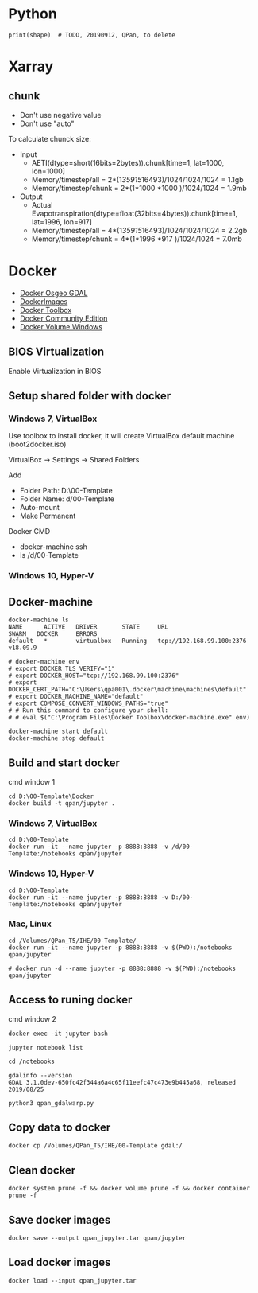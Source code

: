 # Python

```
print(shape)  # TODO, 20190912, QPan, to delete
```

# Xarray

## chunk

* Don't use negative value
* Don't use "auto"

To calculate chunck size:

* Input
  * AETI(dtype=short(16bits=2bytes)).chunk[time=1, lat=1000, lon=1000]
  * Memory/timestep/all   = 2*(1*35915*16493)/1024/1024/1024 = 1.1gb
  * Memory/timestep/chunk = 2*(1*1000 *1000 )/1024/1024      = 1.9mb
* Output
  * Actual Evapotranspiration(dtype=float(32bits=4bytes)).chunk[time=1, lat=1996, lon=917]
  * Memory/timestep/all   = 4*(1*35915*16493)/1024/1024/1024 = 2.2gb
  * Memory/timestep/chunk = 4*(1*1996 *917  )/1024/1024      = 7.0mb

# Docker

* [Docker Osgeo GDAL](https://hub.docker.com/r/osgeo/gdal)
* [DockerImages](https://wiki.osgeo.org/wiki/DockerImages)
* [Docker Toolbox](https://docs.docker.com/toolbox/overview/)
* [Docker Community Edition](https://docs.docker.com/docker-for-windows/release-notes/)
* [Docker Volume Windows](https://stackoverflow.com/questions/33126271/how-to-use-volume-option-with-docker-toolbox-on-windows)

## BIOS Virtualization

Enable Virtualization in BIOS

## Setup shared folder with docker

### Windows 7, VirtualBox

Use toolbox to install docker, it will create VirtualBox default machine (boot2docker.iso)

VirtualBox -> Settings -> Shared Folders

Add

* Folder Path: D:\00-Template
* Folder Name: d/00-Template
* Auto-mount
* Make Permanent

Docker CMD

* docker-machine ssh
* ls /d/00-Template

### Windows 10, Hyper-V

## Docker-machine

```
docker-machine ls
NAME      ACTIVE   DRIVER       STATE     URL                         SWARM   DOCKER     ERRORS
default   *        virtualbox   Running   tcp://192.168.99.100:2376           v18.09.9

# docker-machine env
# export DOCKER_TLS_VERIFY="1"
# export DOCKER_HOST="tcp://192.168.99.100:2376"
# export DOCKER_CERT_PATH="C:\Users\qpa001\.docker\machine\machines\default"
# export DOCKER_MACHINE_NAME="default"
# export COMPOSE_CONVERT_WINDOWS_PATHS="true"
# # Run this command to configure your shell:
# # eval $("C:\Program Files\Docker Toolbox\docker-machine.exe" env)

docker-machine start default
docker-machine stop default
```

## Build and start docker

cmd window 1

```
cd D:\00-Template\Docker
docker build -t qpan/jupyter .
```

### Windows 7, VirtualBox

```
cd D:\00-Template
docker run -it --name jupyter -p 8888:8888 -v /d/00-Template:/notebooks qpan/jupyter
```

### Windows 10, Hyper-V

```
cd D:\00-Template
docker run -it --name jupyter -p 8888:8888 -v D:/00-Template:/notebooks qpan/jupyter
```

### Mac, Linux

```
cd /Volumes/QPan_T5/IHE/00-Template/
docker run -it --name jupyter -p 8888:8888 -v $(PWD):/notebooks qpan/jupyter

# docker run -d --name jupyter -p 8888:8888 -v $(PWD):/notebooks qpan/jupyter
```

## Access to runing docker

cmd window 2

```
docker exec -it jupyter bash

jupyter notebook list

cd /notebooks

gdalinfo --version
GDAL 3.1.0dev-650fc42f344a6a4c65f11eefc47c473e9b445a68, released 2019/08/25

python3 qpan_gdalwarp.py 
```

## Copy data to docker

```
docker cp /Volumes/QPan_T5/IHE/00-Template gdal:/
```

## Clean docker

```
docker system prune -f && docker volume prune -f && docker container prune -f
```

## Save docker images

```
docker save --output qpan_jupyter.tar qpan/jupyter
```

## Load docker images

```
docker load --input qpan_jupyter.tar
```
